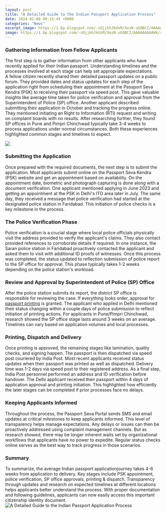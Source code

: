 ```yaml
---
layout: post
title: "A Detailed Guide to the Indian Passport Application Process"
date: 2024-02-08 09:15:45 +0000
categories: "News"
excerpt_image: https://1.bp.blogspot.com/-sQjjkhJkUsM/XezN-uGOBCI/AAAAAAAAAHk/r0hg4Nl993Yt_ObASt1F1G9e57izlCs8QCPcBGAYYCw/s1600/Indian_Passport_note.jpg
image: https://1.bp.blogspot.com/-sQjjkhJkUsM/XezN-uGOBCI/AAAAAAAAAHk/r0hg4Nl993Yt_ObASt1F1G9e57izlCs8QCPcBGAYYCw/s1600/Indian_Passport_note.jpg
---
```


### Gathering Information from Fellow Applicants
The first step is to gather information from other applicants who have recently applied for their Indian passport. Understanding timelines and the processes involved at each stage can help set appropriate expectations.  
A fellow citizen recently shared their detailed passport updates on a public forum. They provided dates and status updates for each step of the application right from scheduling their appointment at the Passport Seva Kendra (PSK) to receiving their passport via speed post. This gave valuable insights like average time taken for police verification and approval from the Superintendent of Police (SP) office. 
Another applicant described submitting their application in October and tracking the progress online. They mentioned initiating an Right to Information (RTI) request and writing on complaint boards with no results. After researching further, they found SP offices in Pune and Pimpri Chinchwad typically take 3-4 weeks to process applications under normal circumstances. Both these experiences highlighted common stages and timelines to expect.

![](https://www.lawnn.com/wp-content/uploads/2017/08/The-Indian-Passport-application-and-renewal-process-Rules-for-Issuing-and-Renewal-of-Passports-in-India.jpg)
### Submitting the Application  
Once prepared with the required documents, the next step is to submit the application. Most applicants submit online on the Passport Seva Kendra (PSK) website and get an appointment based on availability. On the appointment date, biometric and photograph capturing is done along with a document verification.
One applicant mentioned applying in June 2023 and getting an appointment at the PSK in Delhi's ITO area later in July. The same day, they received a message that police verification had started at the designated police station in Faridabad. This initiation of police checks is a key milestone in the process.
### The Police Verification Phase
Police verification is a crucial stage where local police officials physically visit the address provided to verify the applicant's claims. They also contact provided references to corroborate details if required. 
In one instance, the Saran police station in Faridabad proactively contacted the applicant and asked them to visit with additional ID proofs of witnesses. Once this process was completed, the status updated to reflection submission of police report to the SP office for approval. This phase typically takes 1-2 weeks depending on the police station's workload. 
### Review and Approval by Superintendent of Police (SP) Office
After the police station submits its report, the district SP office is responsible for reviewing the case. If everything looks order, approval for [passport printing](https://store.fi.io.vn/funny-boxer-s-lovers-tee-canophilia-s-outfitpet-boxer-dog) is granted.
The applicant who applied in Delhi mentioned their status changing within a couple days of police submission to reflect initiation of printing actions. For applicants in Pune/Pimpri Chinchwad, research showed the SP office stage lasts around 3 weeks on an average. Timelines can vary based on application volumes and local processes.
### Printing, Dispatch and Delivery  
Once printing is approved, the remaining stages like lamination, quality checks, and signing happen. The passport is then dispatched via speed post couriered by India Post. 
Most recent applicants received status updates when their passport was printed as well as dispatched. Delivery time was 1-2 days via speed post to their registered address. As a final step, India Post personnel performed an address and ID verification before handover.
The Delhi applicant received their passport within 4 days of application approval and printing initiation. This highlighted how efficiently the later stages can be completed if prior processes face no delays.
### Keeping Applicants Informed  
Throughout the process, the Passport Seva Portal sends SMS and email updates at critical milestones to keep applicants informed. This level of transparency helps manage expectations.
Any delays or issues can then be proactively addressed using complaint management channels. But as research showed, there may be longer inherent waits set by organizational workflows that applicants have no power to expedite. Regular status checks online serves as the best way to track progress in those scenarios.
### Summary
To summarize, the average Indian passport applicationjourney takes 4-6 weeks from application to delivery. Key stages include PSK appointment, police verification, SP office approvals, printing & dispatch. Transparency through updates and research on expected timelines at different locations helps applicants better understand the process. With proper documentation and following guidelines, applicants can now easily access this important citizenship identity document.
![A Detailed Guide to the Indian Passport Application Process](https://1.bp.blogspot.com/-sQjjkhJkUsM/XezN-uGOBCI/AAAAAAAAAHk/r0hg4Nl993Yt_ObASt1F1G9e57izlCs8QCPcBGAYYCw/s1600/Indian_Passport_note.jpg)